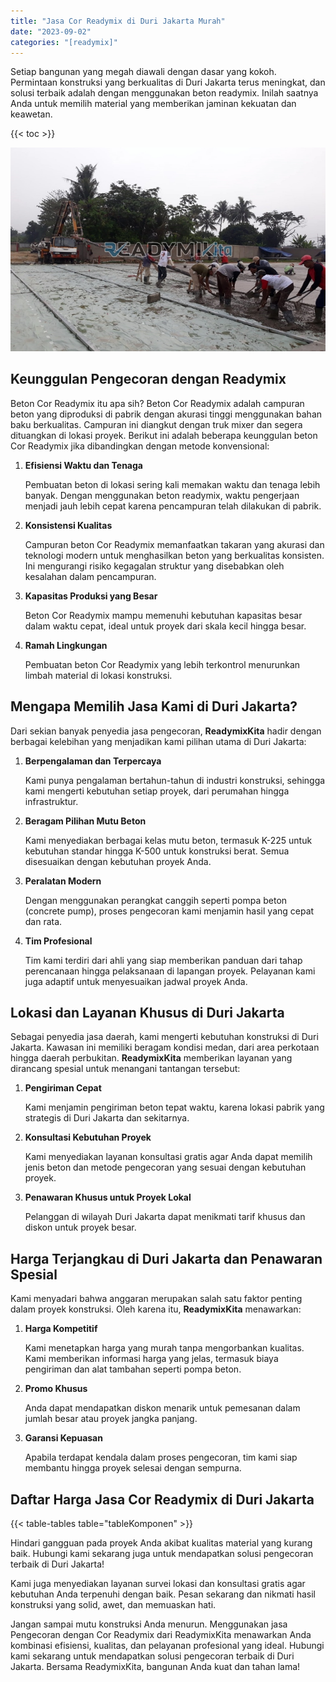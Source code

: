 ```yaml
---
title: "Jasa Cor Readymix di Duri Jakarta Murah"
date: "2023-09-02"
categories: "[readymix]"
---
```


Setiap bangunan yang megah diawali dengan dasar yang kokoh. Permintaan konstruksi yang berkualitas di Duri Jakarta terus meningkat, dan solusi terbaik adalah dengan menggunakan beton readymix. Inilah saatnya Anda untuk memilih material yang memberikan jaminan kekuatan dan keawetan.

{{< toc >}}

![Jasa Cor Readymix di Duri Jakarta Murah](/images/readymix/cor-readymix-02.jpg)

## Keunggulan Pengecoran dengan Readymix

Beton Cor Readymix itu apa sih? Beton Cor Readymix adalah campuran beton yang diproduksi di pabrik dengan akurasi tinggi menggunakan bahan baku berkualitas. Campuran ini diangkut dengan truk mixer dan segera dituangkan di lokasi proyek. Berikut ini adalah beberapa keunggulan beton Cor Readymix jika dibandingkan dengan metode konvensional:

1. **Efisiensi Waktu dan Tenaga**

   Pembuatan beton di lokasi sering kali memakan waktu dan tenaga lebih banyak. Dengan menggunakan beton readymix, waktu pengerjaan menjadi jauh lebih cepat karena pencampuran telah dilakukan di pabrik.

2. **Konsistensi Kualitas**

   Campuran beton Cor Readymix memanfaatkan takaran yang akurasi dan teknologi modern untuk menghasilkan beton yang berkualitas konsisten. Ini mengurangi risiko kegagalan struktur yang disebabkan oleh kesalahan dalam pencampuran.

3. **Kapasitas Produksi yang Besar**

   Beton Cor Readymix mampu memenuhi kebutuhan kapasitas besar dalam waktu cepat, ideal untuk proyek dari skala kecil hingga besar.

4. **Ramah Lingkungan**

   Pembuatan beton Cor Readymix yang lebih terkontrol menurunkan limbah material di lokasi konstruksi.

## Mengapa Memilih Jasa Kami di Duri Jakarta?

Dari sekian banyak penyedia jasa pengecoran, **ReadymixKita** hadir dengan berbagai kelebihan yang menjadikan kami pilihan utama di Duri Jakarta:

1. **Berpengalaman dan Terpercaya**

   Kami punya pengalaman bertahun-tahun di industri konstruksi, sehingga kami mengerti kebutuhan setiap proyek, dari perumahan hingga infrastruktur.

2. **Beragam Pilihan Mutu Beton**

   Kami menyediakan berbagai kelas mutu beton, termasuk K-225 untuk kebutuhan standar hingga K-500 untuk konstruksi berat. Semua disesuaikan dengan kebutuhan proyek Anda.

3. **Peralatan Modern**

   Dengan menggunakan perangkat canggih seperti pompa beton (concrete pump), proses pengecoran kami menjamin hasil yang cepat dan rata.

4. **Tim Profesional**

   Tim kami terdiri dari ahli yang siap memberikan panduan dari tahap perencanaan hingga pelaksanaan di lapangan proyek. Pelayanan kami juga adaptif untuk menyesuaikan jadwal proyek Anda.

## Lokasi dan Layanan Khusus di Duri Jakarta

Sebagai penyedia jasa daerah, kami mengerti kebutuhan konstruksi di Duri Jakarta. Kawasan ini memiliki beragam kondisi medan, dari area perkotaan hingga daerah perbukitan. **ReadymixKita** memberikan layanan yang dirancang spesial untuk menangani tantangan tersebut:

1. **Pengiriman Cepat**

   Kami menjamin pengiriman beton tepat waktu, karena lokasi pabrik yang strategis di Duri Jakarta dan sekitarnya.

2. **Konsultasi Kebutuhan Proyek**

   Kami menyediakan layanan konsultasi gratis agar Anda dapat memilih jenis beton dan metode pengecoran yang sesuai dengan kebutuhan proyek.

3. **Penawaran Khusus untuk Proyek Lokal**

   Pelanggan di wilayah Duri Jakarta dapat menikmati tarif khusus dan diskon untuk proyek besar.

## Harga Terjangkau di Duri Jakarta dan Penawaran Spesial

Kami menyadari bahwa anggaran merupakan salah satu faktor penting dalam proyek konstruksi. Oleh karena itu, **ReadymixKita** menawarkan:

1. **Harga Kompetitif**

   Kami menetapkan harga yang murah tanpa mengorbankan kualitas. Kami memberikan informasi harga yang jelas, termasuk biaya pengiriman dan alat tambahan seperti pompa beton.

2. **Promo Khusus**

   Anda dapat mendapatkan diskon menarik untuk pemesanan dalam jumlah besar atau proyek jangka panjang.

3. **Garansi Kepuasan**

   Apabila terdapat kendala dalam proses pengecoran, tim kami siap membantu hingga proyek selesai dengan sempurna.

## Daftar Harga Jasa Cor Readymix di Duri Jakarta

{{< table-tables table="tableKomponen" >}}

Hindari gangguan pada proyek Anda akibat kualitas material yang kurang baik. Hubungi kami sekarang juga untuk mendapatkan solusi pengecoran terbaik di Duri Jakarta!

Kami juga menyediakan layanan survei lokasi dan konsultasi gratis agar kebutuhan Anda terpenuhi dengan baik. Pesan sekarang dan nikmati hasil konstruksi yang solid, awet, dan memuaskan hati.

Jangan sampai mutu konstruksi Anda menurun. Menggunakan jasa Pengecoran dengan Cor Readymix dari ReadymixKita menawarkan Anda kombinasi efisiensi, kualitas, dan pelayanan profesional yang ideal. Hubungi kami sekarang untuk mendapatkan solusi pengecoran terbaik di Duri Jakarta. Bersama ReadymixKita, bangunan Anda kuat dan tahan lama!